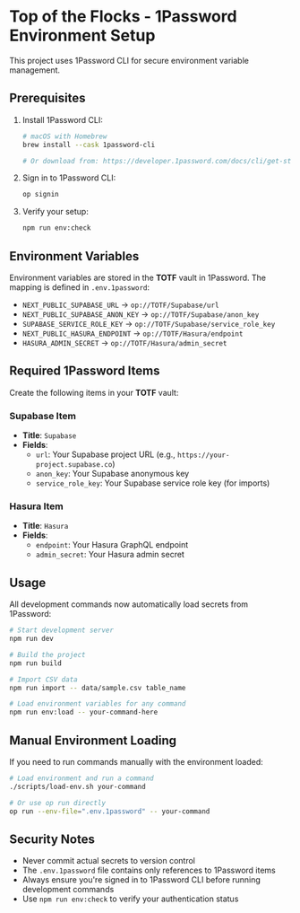 # Top of the Flocks - 1Password Environment Setup

This project uses 1Password CLI for secure environment variable management.

## Prerequisites

1. Install 1Password CLI:
   ```bash
   # macOS with Homebrew
   brew install --cask 1password-cli
   
   # Or download from: https://developer.1password.com/docs/cli/get-started/#install
   ```

2. Sign in to 1Password CLI:
   ```bash
   op signin
   ```

3. Verify your setup:
   ```bash
   npm run env:check
   ```

## Environment Variables

Environment variables are stored in the **TOTF** vault in 1Password. The mapping is defined in `.env.1password`:

- `NEXT_PUBLIC_SUPABASE_URL` → `op://TOTF/Supabase/url`
- `NEXT_PUBLIC_SUPABASE_ANON_KEY` → `op://TOTF/Supabase/anon_key`
- `SUPABASE_SERVICE_ROLE_KEY` → `op://TOTF/Supabase/service_role_key`
- `NEXT_PUBLIC_HASURA_ENDPOINT` → `op://TOTF/Hasura/endpoint`
- `HASURA_ADMIN_SECRET` → `op://TOTF/Hasura/admin_secret`

## Required 1Password Items

Create the following items in your **TOTF** vault:

### Supabase Item
- **Title**: `Supabase`
- **Fields**:
  - `url`: Your Supabase project URL (e.g., `https://your-project.supabase.co`)
  - `anon_key`: Your Supabase anonymous key
  - `service_role_key`: Your Supabase service role key (for imports)

### Hasura Item
- **Title**: `Hasura`
- **Fields**:
  - `endpoint`: Your Hasura GraphQL endpoint
  - `admin_secret`: Your Hasura admin secret

## Usage

All development commands now automatically load secrets from 1Password:

```bash
# Start development server
npm run dev

# Build the project
npm run build

# Import CSV data
npm run import -- data/sample.csv table_name

# Load environment variables for any command
npm run env:load -- your-command-here
```

## Manual Environment Loading

If you need to run commands manually with the environment loaded:

```bash
# Load environment and run a command
./scripts/load-env.sh your-command

# Or use op run directly
op run --env-file=".env.1password" -- your-command
```

## Security Notes

- Never commit actual secrets to version control
- The `.env.1password` file contains only references to 1Password items
- Always ensure you're signed in to 1Password CLI before running development commands
- Use `npm run env:check` to verify your authentication status
